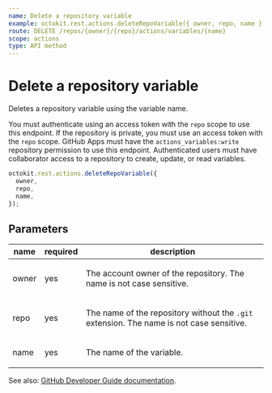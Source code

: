 ```yaml
---
name: Delete a repository variable
example: octokit.rest.actions.deleteRepoVariable({ owner, repo, name })
route: DELETE /repos/{owner}/{repo}/actions/variables/{name}
scope: actions
type: API method
---
```


# Delete a repository variable

Deletes a repository variable using the variable name.

You must authenticate using an access token with the `repo` scope to use this endpoint.
If the repository is private, you must use an access token with the `repo` scope.
GitHub Apps must have the `actions_variables:write` repository permission to use this endpoint.
Authenticated users must have collaborator access to a repository to create, update, or read variables.

```js
octokit.rest.actions.deleteRepoVariable({
  owner,
  repo,
  name,
});
```

## Parameters

<table>
  <thead>
    <tr>
      <th>name</th>
      <th>required</th>
      <th>description</th>
    </tr>
  </thead>
  <tbody>
    <tr><td>owner</td><td>yes</td><td>

The account owner of the repository. The name is not case sensitive.

</td></tr>
<tr><td>repo</td><td>yes</td><td>

The name of the repository without the `.git` extension. The name is not case sensitive.

</td></tr>
<tr><td>name</td><td>yes</td><td>

The name of the variable.

</td></tr>
  </tbody>
</table>

See also: [GitHub Developer Guide documentation](https://docs.github.com/rest/actions/variables#delete-a-repository-variable).
